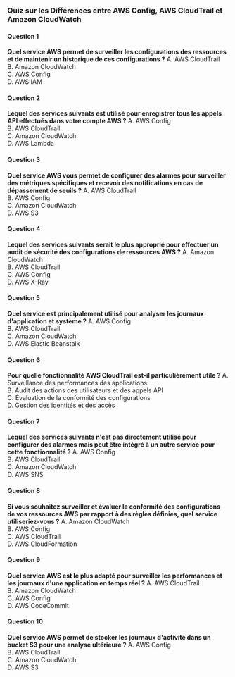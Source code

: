 ### Quiz sur les Différences entre AWS Config, AWS CloudTrail et Amazon CloudWatch

#### Question 1
**Quel service AWS permet de surveiller les configurations des ressources et de maintenir un historique de ces configurations ?**
A. AWS CloudTrail  
B. Amazon CloudWatch  
C. AWS Config  
D. AWS IAM

#### Question 2
**Lequel des services suivants est utilisé pour enregistrer tous les appels API effectués dans votre compte AWS ?**
A. AWS Config  
B. AWS CloudTrail  
C. Amazon CloudWatch  
D. AWS Lambda

#### Question 3
**Quel service AWS vous permet de configurer des alarmes pour surveiller des métriques spécifiques et recevoir des notifications en cas de dépassement de seuils ?**
A. AWS CloudTrail  
B. AWS Config  
C. Amazon CloudWatch  
D. AWS S3

#### Question 4
**Lequel des services suivants serait le plus approprié pour effectuer un audit de sécurité des configurations de ressources AWS ?**
A. Amazon CloudWatch  
B. AWS CloudTrail  
C. AWS Config  
D. AWS X-Ray

#### Question 5
**Quel service est principalement utilisé pour analyser les journaux d'application et système ?**
A. AWS Config  
B. AWS CloudTrail  
C. Amazon CloudWatch  
D. AWS Elastic Beanstalk

#### Question 6
**Pour quelle fonctionnalité AWS CloudTrail est-il particulièrement utile ?**
A. Surveillance des performances des applications  
B. Audit des actions des utilisateurs et des appels API  
C. Évaluation de la conformité des configurations  
D. Gestion des identités et des accès

#### Question 7
**Lequel des services suivants n'est pas directement utilisé pour configurer des alarmes mais peut être intégré à un autre service pour cette fonctionnalité ?**
A. AWS Config  
B. AWS CloudTrail  
C. Amazon CloudWatch  
D. AWS SNS

#### Question 8
**Si vous souhaitez surveiller et évaluer la conformité des configurations de vos ressources AWS par rapport à des règles définies, quel service utiliseriez-vous ?**
A. Amazon CloudWatch  
B. AWS Config  
C. AWS CloudTrail  
D. AWS CloudFormation

#### Question 9
**Quel service AWS est le plus adapté pour surveiller les performances et les journaux d'une application en temps réel ?**
A. AWS CloudTrail  
B. Amazon CloudWatch  
C. AWS Config  
D. AWS CodeCommit

#### Question 10
**Quel service AWS permet de stocker les journaux d'activité dans un bucket S3 pour une analyse ultérieure ?**
A. AWS Config  
B. AWS CloudTrail  
C. Amazon CloudWatch  
D. AWS S3


